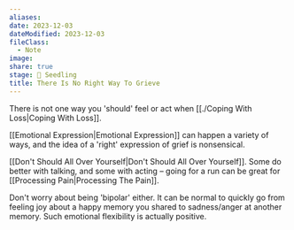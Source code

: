 ```yaml
---
aliases: 
date: 2023-12-03
dateModified: 2023-12-03
fileClass:
  - Note
image: 
share: true
stage: 🌱 Seedling
title: There Is No Right Way To Grieve
---
```


There is not one way you 'should' feel or act when [[./Coping With Loss|Coping With Loss]].

[[Emotional Expression|Emotional Expression]] can happen a variety of ways, and the idea of a 'right' expression of grief is nonsensical.

[[Don't Should All Over Yourself|Don't Should All Over Yourself]]. Some do better with talking, and some with acting – going for a run can be great for [[Processing Pain|Processing The Pain]].

Don't worry about being 'bipolar' either. It can be normal to quickly go from feeling joy about a happy memory you shared to sadness/anger at another memory. Such emotional flexibility is actually positive.
